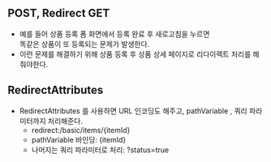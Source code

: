 ## POST, Redirect GET
* 예를 들어 상품 등록 폼 화면에서 등록 완료 후 새로고침을 누르면 <br>
  똑같은 상품이 또 등록되는 문제가 발생한다.
* 이런 문제를 해결하기 위해 상품 등록 후 상품 상세 페이지로 리다이렉트 처리를 해줘야한다.

## RedirectAttributes
* RedirectAttributes 를 사용하면 URL 인코딩도 해주고, pathVariable , 쿼리 파라미터까지 처리해준다.
  * redirect:/basic/items/{itemId}
  * pathVariable 바인딩: {itemId}
  * 나머지는 쿼리 파라미터로 처리: ?status=true